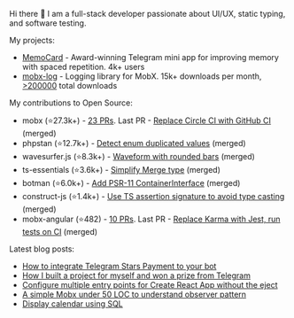 Hi there 👋 I am a full-stack developer passionate about UI/UX, static typing, and software testing.

My projects:
- [MemoCard](https://github.com/kubk/memo-card) - Award-winning Telegram mini app for improving memory with spaced repetition. 4k+ users
- [mobx-log](https://github.com/kubk/mobx-log) - Logging library for MobX. 15k+ downloads per month, [>200000](https://npm-stat.com/charts.html?package=mobx-log&from=2016-02-12) total downloads

My contributions to Open Source:
- mobx (⭐27.3k+️) - [23 PRs](https://github.com/mobxjs/mobx/pulls?q=is%3Apr+is%3Aclosed+author%3Akubk). Last PR - [Replace Circle CI with GitHub CI](https://github.com/mobxjs/mobx/pull/3604) (merged)
- phpstan (⭐12.7k+️) - [Detect enum duplicated values](https://github.com/phpstan/phpstan-src/pull/2371) (merged)
- wavesurfer.js (⭐8.3k+️) - [Waveform with rounded bars](https://github.com/katspaugh/wavesurfer.js/pull/1760) (merged)
- ts-essentials (⭐3.6k+️) - [Simplify Merge type](https://github.com/ts-essentials/ts-essentials/pull/136) (merged)
- botman (⭐6.0k+️) - [Add PSR-11 ContainerInterface](https://github.com/botman/botman/pull/714) (merged)
- construct-js (⭐1.4k+️) - [Use TS assertion signature to avoid type casting](https://github.com/francisrstokes/construct-js/pull/30) (merged)
- mobx-angular (⭐482) - [10 PRs](https://github.com/mobxjs/mobx-angular/pulls?q=is%3Apr+is%3Aclosed+author%3Akubk). Last PR - [Replace Karma with Jest, run tests on CI](https://github.com/mobxjs/mobx-angular/pull/101) (merged)

Latest blog posts:

- [How to integrate Telegram Stars Payment to your bot](https://teletype.in/@alteregor/how-to-integrate-telegram-stars?utm_source=teletype&utm_medium=feed_rss&utm_campaign=alteregor)
- [How I built a project for myself and won a prize from Telegram](https://teletype.in/@alteregor/memocard-telegram-contest-win?utm_source=teletype&utm_medium=feed_rss&utm_campaign=alteregor)
- [Configure multiple entry points for Create React App without the eject](https://teletype.in/@alteregor/cra-multiple-entry-points?utm_source=teletype&utm_medium=feed_rss&utm_campaign=alteregor)
- [A simple Mobx under 50 LOC to understand observer pattern](https://teletype.in/@alteregor/mobx-50-loc?utm_source=teletype&utm_medium=feed_rss&utm_campaign=alteregor)
- [Display calendar using SQL](https://teletype.in/@alteregor/sql-calendar?utm_source=teletype&utm_medium=feed_rss&utm_campaign=alteregor)
